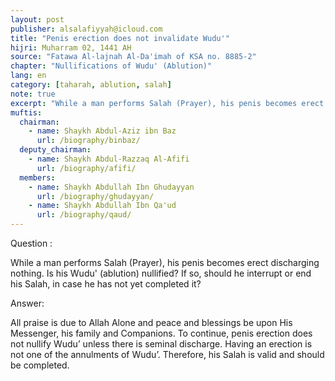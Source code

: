 ```yaml
---
layout: post
publisher: alsalafiyyah@icloud.com
title: "Penis erection does not invalidate Wudu'"
hijri: Muharram 02, 1441 AH
source: "Fatawa Al-lajnah Al-Da'imah of KSA no. 8885-2"
chapter: "Nullifications of Wudu' (Ablution)"
lang: en
category: [taharah, ablution, salah]
note: true
excerpt: "While a man performs Salah (Prayer), his penis becomes erect discharging nothing. Is his Wudu' (ablution) nullified? If so, should he interrupt or end his Salah, in case he has not yet completed it?"
muftis:
  chairman: 
    - name: Shaykh Abdul-Aziz ibn Baz
      url: /biography/binbaz/
  deputy_chairman: 
    - name: Shaykh Abdul-Razzaq Al-Afifi
      url: /biography/afifi/
  members: 
    - name: Shaykh Abdullah Ibn Ghudayyan
      url: /biography/ghudayyan/
    - name: Shaykh Abdullah Ibn Qa'ud
      url: /biography/qaud/
---
```


Question : 

While a man performs Salah (Prayer), his penis becomes erect discharging nothing. Is his Wudu' (ablution) nullified? If so, should he interrupt or end his Salah, in case he has not yet completed it?

Answer: 

All praise is due to Allah Alone and peace and blessings be upon His Messenger, his family and Companions. To continue, penis erection does not nullify Wudu’ unless there is seminal discharge. Having an erection is not one of the annulments of Wudu’. Therefore, his Salah is valid and should be completed.
